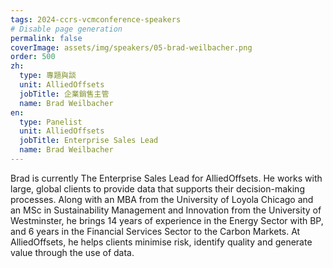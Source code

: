 ```yaml
---
tags: 2024-ccrs-vcmconference-speakers
# Disable page generation
permalink: false
coverImage: assets/img/speakers/05-brad-weilbacher.png
order: 500
zh:
  type: 專題與談
  unit: AlliedOffsets
  jobTitle: 企業銷售主管
  name: Brad Weilbacher
en:
  type: Panelist
  unit: AlliedOffsets
  jobTitle: Enterprise Sales Lead
  name: Brad Weilbacher
---
```


Brad is currently The Enterprise Sales Lead for AlliedOffsets.  He works with large, global clients to provide data that supports their decision-making processes.  Along with an MBA from the University of Loyola Chicago and an MSc in Sustainability Management and Innovation from the University of Westminster, he brings 14 years of experience in the Energy Sector with BP, and 6 years in the Financial Services Sector to the Carbon Markets.  At AlliedOffsets, he helps clients minimise risk, identify quality and generate value through the use of data.